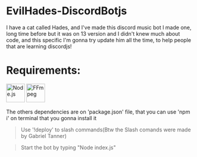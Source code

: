 # EvilHades-DiscordBotjs
I have a cat called Hades, and I've made this discord music bot 
I made one, long time before but it was on 13 version and I didn't knew much about code, and this specific I'm gonna try update him all the time, to help people that are learning discordjs!

# Requirements:
   [<img title="Node.js" alt="Node.js" height=50px width=50px src="https://icon-library.com/images/nodejs-icon/nodejs-icon-1.jpg" />](https://nodejs.org) [<img title="FFmpeg" alt="FFmpeg" height=50px width=50px src="https://icon-library.com/images/ffmpeg-icon/ffmpeg-icon-20.jpg" />](https://ffmpeg.org/)

   The others dependencies are on 'package.json' file, that you can use 'npm i' on terminal that you gonna install it

> Use '!deploy' to slash commands(Btw the Slash comands were made by Gabriel Tanner)

>Start the bot by typing "Node index.js"
